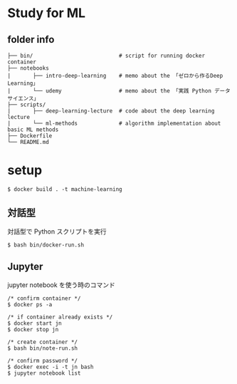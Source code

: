 # Study for ML

## folder info
    ├── bin/                           # script for running docker container  
    ├── notebooks 
    |       ├── intro-deep-learning    # memo about the 「ゼロから作るDeep Learning」 
    |       └── udemy                  # memo about the 「実践 Python データサイエンス」 
    ├── scripts/                 
    |       ├── deep-learning-lecture  # code about the deep learning lecture
    |       └── ml-methods             # algorithm implementation about basic ML methods  
    ├── Dockerfile  
    └── README.md  

# setup 

```
$ docker build . -t machine-learning
```

## 対話型

対話型で Python スクリプトを実行

```
$ bash bin/docker-run.sh
```

## Jupyter

jupyter notebook を使う時のコマンド

```
/* confirm container */
$ docker ps -a

/* if container already exists */
$ docker start jn
$ docker stop jn

/* create container */
$ bash bin/note-run.sh

/* confirm password */
$ docker exec -i -t jn bash
$ jupyter notebook list
```

